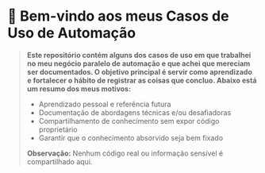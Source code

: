 # 📔 Bem-vindo aos meus Casos de Uso de Automação

> **Este repositório contém alguns dos casos de uso em que trabalhei no meu negócio paralelo de automação e que achei que mereciam ser documentados. O objetivo principal é servir como aprendizado e fortalecer o hábito de registrar as coisas que concluo. Abaixo está um resumo dos meus motivos:**
>
> - Aprendizado pessoal e referência futura
> - Documentação de abordagens técnicas e/ou desafiadoras
> - Compartilhamento de conhecimento sem expor código proprietário
> - Garantir que o conhecimento absorvido seja bem fixado
>
> **Observação:** Nenhum código real ou informação sensível é compartilhado aqui.
